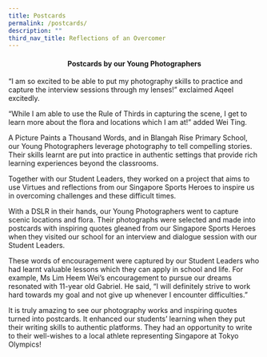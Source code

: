 ```yaml
---
title: Postcards
permalink: /postcards/
description: ""
third_nav_title: Reflections of an Overcomer
---
```

<h4 style="text-align: center;"><strong>Postcards by our Young Photographers</strong></h4>
<p>&ldquo;I am so excited to be able to put my photography skills to practice and capture the interview sessions through my lenses!&rdquo; exclaimed Aqeel excitedly.&nbsp;</p>
<p>&ldquo;While I am able to use the Rule of Thirds in capturing the scene, I get to learn more about the flora and locations which I am at!&rdquo; added Wei Ting.&nbsp;</p>
<p>A Picture Paints a Thousand Words, and in Blangah Rise Primary School, our Young Photographers leverage photography to tell compelling stories. Their skills learnt are put into practice in authentic settings that provide rich learning experiences beyond the classrooms.&nbsp;</p>
<p>Together with our Student Leaders, they worked on a project that aims to use Virtues and reflections from our Singapore Sports Heroes to inspire us in overcoming challenges and these difficult times.&nbsp;</p>
<p>With a DSLR in their hands, our Young Photographers went to capture scenic locations and flora. Their photographs were selected and made into postcards with inspiring quotes gleaned from our Singapore Sports Heroes when they visited our school for an interview and dialogue session with our Student Leaders.&nbsp;</p>
<p>These words of encouragement were captured by our Student Leaders who had learnt valuable lessons which they can apply in school and life. For example, Ms Lim Heem Wei&rsquo;s encouragement to pursue our dreams resonated with 11-year old Gabriel. He said, &ldquo;I will definitely strive to work hard towards my goal and not give up whenever I encounter difficulties.&rdquo;&nbsp;</p>
<p>It is truly amazing to see our photography works and inspiring quotes turned into postcards. It enhanced our students&rsquo; learning when they put their writing skills to authentic platforms. They had an opportunity to write to their well-wishes to a local athlete representing Singapore at Tokyo Olympics!</p>